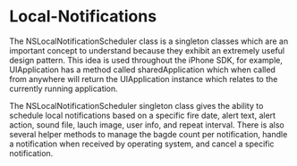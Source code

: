 Local-Notifications
===================

The NSLocalNotificationScheduler class is a singleton classes which are an important concept to understand because they exhibit an extremely useful design pattern. This idea is used throughout the iPhone SDK, for example, UIApplication has a method called sharedApplication which when called from anywhere will return the UIApplication instance which relates to the currently running application.

The NSLocalNotificationScheduler singleton class gives the ability to schedule local notifications based on a specific fire date, alert text, alert action, sound file, lauch image, user info, and repeat interval.  There is also several helper methods to manage the bagde count per notification, handle a notification when received by operating system, and cancel a specific notification.
